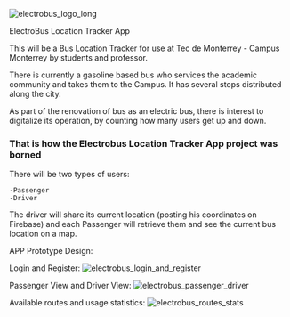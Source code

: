![electrobus_logo_long](https://user-images.githubusercontent.com/78662124/168695090-22c25b43-1adc-436c-9346-df2ee09a80e6.png)

ElectroBus Location Tracker App

This will be a Bus Location Tracker for use at Tec de Monterrey - Campus Monterrey by students and professor.

There is currently a gasoline based bus who services the academic community and takes them to the Campus.
It has several stops distributed along the city.

As part of the renovation of bus as an electric bus, there is interest to digitalize its operation, by counting how many users get up and down.

### That is how the Electrobus Location Tracker App project was borned

There will be two types of users:
  
    -Passenger
    -Driver
    
The driver will share its current location (posting his coordinates on Firebase) and each Passenger will retrieve them and see the current bus location on a map.


APP Prototype Design:

Login and Register:
![electrobus_login_and_register](https://user-images.githubusercontent.com/78662124/168695471-f600625c-cff4-42e2-82e2-f8e9d09feeab.png)

Passenger View and Driver View:
![electrobus_passenger_driver](https://user-images.githubusercontent.com/78662124/168695556-ee81b37d-f3d8-43e6-986e-4f9ea0f21521.png)

Available routes and usage statistics:
![electrobus_routes_stats](https://user-images.githubusercontent.com/78662124/168695601-c2827fb4-54d0-426a-bae1-1672ad06bb7c.png)
